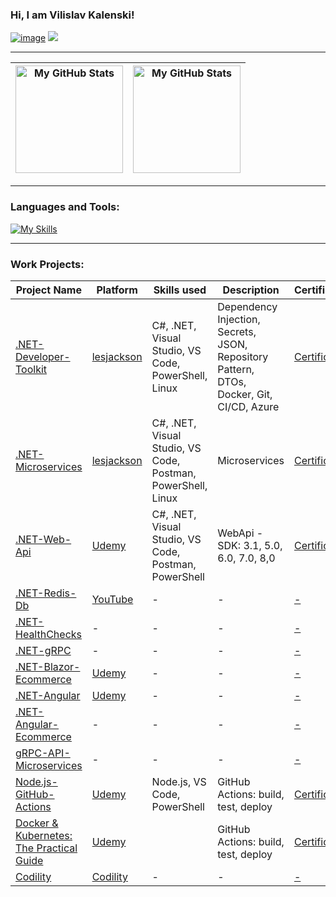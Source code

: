### Hi, I am Vilislav Kalenski!

<a href="https://www.linkedin.com/in/vilislav-kalenski/">![image](https://img.shields.io/badge/LinkedIn-0077B5?style=for-the-badge&logo=linkedin&logoColor=white)</a>
<a href="mailto:vilislavkalenski@gmail.com"><img src="https://img.shields.io/badge/gmail-%23D14836.svg?&style=for-the-badge&logo=gmail&logoColor=white" /></a>&nbsp;&nbsp;&nbsp;&nbsp;

---

|<img height="172em" alt="My GitHub Stats" src="https://github-readme-stats.vercel.app/api?username=vkalenski&show_icons=true&bg_color=00000000&hide_border=true&text_color=3498db&&count_private=true&include_all_commits=true" />|<img height="172em" alt="My GitHub Stats" src="https://github-readme-stats.vercel.app/api/top-langs/?username=vkalenski&langs_count=8&layout=compact&hide_border=true&bg_color=00000000&text_color=3498db&&count_private=true&include_all_commits=true" />|
|--|--|

---

<h3 align="left">Languages and Tools:</h3>

[![My Skills](https://skills.thijs.gg/icons?i=cs,dotnet,postgres,mongodb,redis,azure,kubernetes,docker,grafana,prometheus,git,github,githubactions,gitlab,visualstudio,vscode,postman,angular,js,html,css,powershell,linux)](https://skills.thijs.gg)

---

<!-- start work project section -->
<!-- <details> -->

<h3 align="left">Work Projects:</h3>

<table>
  <thead>
    <tr>
      <th>Project Name</th>
      <th>Platform</th>
      <th>Skills used</th>
      <th>Description</th>
      <th>Certificates</th>
    </tr>
  </thead>
  <tbody>
    <tr>
      <td><a href='https://github.com/VKalenski/.NET-Developer-Toolkit'>.NET-Developer-Toolkit</a></td>
      <td><a href='https://lesjackson.net/'>lesjackson</a></td>
      <td>C#, .NET, Visual Studio, VS Code, PowerShell, Linux</td>
      <td>Dependency Injection, Secrets, JSON, Repository Pattern, DTOs, Docker, Git, CI/CD, Azure</td>
      <td><a href='https://github.com/VKalenski/.NET-Developer-Toolkit/blob/main/10_Certificate/Certificate.pdf'>Certificate</a></td>
    </tr>
    <tr>
      <td><a href='https://github.com/VKalenski/.NET-Microservices'>.NET-Microservices</a></td>
      <td><a href='https://lesjackson.net/'>lesjackson</a></td>
      <td>C#, .NET, Visual Studio, VS Code, Postman, PowerShell, Linux</td>
      <td>Microservices</td>
      <td><a href='https://github.com/VKalenski/.NET-Microservices/blob/main/Certificate.pdf'>Certificate</a></td>
    </tr>
    <tr>
      <td><a href='https://github.com/VKalenski/.NET-Web-Api'>.NET-Web-Api</a></td>
      <td><a href='https://www.udemy.com/course/net-core-31-web-api-entity-framework-core-jumpstart/'>Udemy</a></td>
      <td>C#, .NET, Visual Studio, VS Code, Postman, PowerShell</td>
      <td>WebApi - SDK: 3.1, 5.0, 6.0, 7.0, 8,0</td>
      <td><a href='https://github.com/VKalenski/.NET-Web-Api/blob/main/Certificate.pdf'>Certificate</a></td>
    </tr>
    <tr>
      <td><a href='https://github.com/VKalenski/.NET-Redis-Db'>.NET-Redis-Db</a></td>
      <td><a href='https://www.youtube.com/watch?v=GgyizgXwXAg'>YouTube</a></td>
      <td>-</td>
      <td>-</td>
      <td><a href='-'>-</a></td>
    </tr>
    <tr>
      <td><a href='https://github.com/VKalenski/.NET-HealthChecks'>.NET-HealthChecks</a></td>
      <td>-</td>
      <td>-</td>
      <td>-</td>
      <td><a href='-'>-</a></td>
    </tr>
    <tr>
      <td><a href='https://github.com/VKalenski/.NET-gRPC'>.NET-gRPC</a></td>
      <td>-</td>
      <td>-</td>
      <td>-</td>
      <td><a href='-'>-</a></td>
    </tr>
    <tr>
      <td><a href='https://github.com/VKalenski/.NET-Blazor-Ecommerce'>.NET-Blazor-Ecommerce</a></td>
      <td><a href='https://www.udemy.com/course/blazor-ecommerce/'>Udemy</a></td>
      <td>-</td>
      <td>-</td>
      <td><a href='-'>-</a></td>
    </tr>
    <tr>
      <td><a href='https://github.com/VKalenski/.NET-Angular'>.NET-Angular</a></td>
      <td><a href='https://www.udemy.com/course/real-world-app-angular-aspnet-core-web-api-and-sql/'>Udemy</a></td>
      <td>-</td>
      <td>-</td>
      <td><a href='-'>-</a></td>
    </tr>
    <tr>
      <td><a href='https://github.com/VKalenski/.NET-Angular-Ecommerce'>.NET-Angular-Ecommerce</a></td>
      <td>-</td>
      <td>-</td>
      <td>-</td>
      <td><a href='-'>-</a></td>
    </tr>
    <tr>
      <td><a href='https://github.com/VKalenski/gRPC-API-Microservices'>gRPC-API-Microservices</a></td>
      <td>-</td>
      <td>-</td>
      <td>-</td>
      <td><a href='-'>-</a></td>
    </tr>
    <tr>
      <td><a href='https://github.com/VKalenski/Node.js-GitHub-Actions'>Node.js-GitHub-Actions</a></td>
      <td><a href='https://www.udemy.com/course/github-actions-the-complete-guide/'>Udemy</a></td>
      <td>Node.js, VS Code, PowerShell</td>
      <td>GitHub Actions: build, test, deploy</td>
      <td><a href='https://github.com/VKalenski/Node.js-GitHub-Actions/blob/main/Certificate.pdf'>Certificate</a></td>
    </tr>
    <tr>
      <td><a href='https://github.com/VKalenski/Docker-Kubernetes-The-Practical-Guide'>Docker & Kubernetes: The Practical Guide</a></td>
      <td><a href='https://www.udemy.com/course/docker-kubernetes-the-practical-guide/'>Udemy</a></td>
      <td></td>
      <td>GitHub Actions: build, test, deploy</td>
      <td><a href='https://github.com/VKalenski/Docker-Kubernetes-The-Practical-Guide/blob/main/17_Certificate/Certificate.pdf'>Certificate</a></td>
    </tr>
    <tr>
      <td><a href='https://github.com/VKalenski/Codility'>Codility</a></td>
      <td><a href='https://app.codility.com/programmers/'>Codility</a></td>
      <td>-</td>
      <td>-</td>
      <td><a href='-'>-</a></td>
    </tr>
  </tbody>
</table>

<!--</details> -->
<!-- end work project section -->
